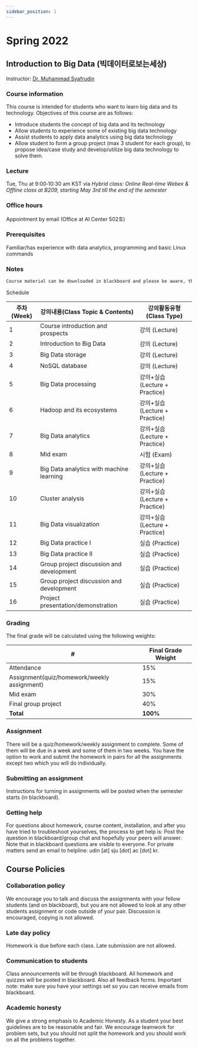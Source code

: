 ```yaml
---
sidebar_position: 1
---
```


# Spring 2022

## Introduction to Big Data (빅데이터로보는세상)

Instructor: [Dr. Muhammad Syafrudin](https://muhammadsyafrudin.com/)

### Course information

This course is intended for students who want to learn big data and its technology. Objectives of this course are as follows:
- Introduce students the concept of big data and its technology
- Allow students to experience some of existing big data technology
- Assist students to apply data analytics using big data technology
- Allow student to form a group project (max 3 student for each group), to propose idea/case
study and develop/utilize big data technology to solve them.

### Lecture

Tue, Thu at 9:00‐10:30 am KST via *Hybrid class: Online Real-time Webex & Offline class at B209, starting May 3rd till the end of the semester*

### Office hours

Appointment by email (Office at AI Center 502호)

### Prerequisites

Familiar/has experience with data analytics, programming and basic Linux commands

### Notes

```markdown
Course material can be downloaded in blackboard and please be aware, that we will not publicly release the homework assignments this year.
```


Schedule

| 주차(Week)| 강의내용(Class Topic & Contents)| 강의활동유형(Class Type)|
| ------------- | ------------- | ------------- |
| 1 |Course introduction and prospects  | 강의 (Lecture)|
| 2 |Introduction to Big Data |강의 (Lecture)|
| 3 |Big Data storage|  강의 (Lecture)|
| 4 |NoSQL database|  강의 (Lecture)|
| 5 |Big Data processing| 강의+실습 (Lecture + Practice)|
| 6 |Hadoop and its ecosystems| 강의+실습 (Lecture + Practice)|
| 7 |Big Data analytics|  강의+실습 (Lecture + Practice)|
| 8 |Mid exam | 시험 (Exam)|
| 9 |Big Data analytics with machine learning|  강의+실습 (Lecture + Practice)|
| 10  |Cluster analysis|  강의+실습 (Lecture + Practice)|
| 11  |Big Data visualization|  강의+실습 (Lecture + Practice)|
| 12  |Big Data practice I| 실습 (Practice)|
| 13  |Big Data practice II|  실습 (Practice)|
| 14  |Group project discussion and development|  실습 (Practice)|
| 15  |Group project discussion and development|  실습 (Practice)|
| 16  |Project presentation/demonstration|  실습 (Practice)|


### Grading

The final grade will be calculated using the following weights:

| # | Final Grade Weight |
| ------------- | ------------- |
| Attendance | 15% |
| Assignment(quiz/homework/weekly assignment) | 15% |
| Mid exam | 30% |
| Final group project | 40% |
| **Total** | **100%** |

### Assignment

There will be a quiz/homework/weekly assignment to complete. Some of them will be due in a week and some of them in two weeks. You have the option to work and submit the homework in pairs for all the assignments except two which you will do individually.

### Submitting an assignment

Instructions for turning in assignments will be posted when the semester starts (in blackboard).

### Getting help

For questions about homework, course content, installation, and after you have tried to troubleshoot yourselves, the process to get help is:
Post the question in blackboard/group chat and hopefully your peers will answer. Note that in blackboard questions are visible to everyone.
For private matters send an email to helpline: udin [at] sju [dot] ac [dot] kr.
## Course Policies

### Collaboration policy

We encourage you to talk and discuss the assignments with your fellow students (and on blackboard), but you are not allowed to look at any other students assignment or code outside of your pair. Discussion is encouraged, copying is not allowed.

### Late day policy

Homework is due before each class. Late submission are not allowed.

### Communication to students

Class announcements will be through blackboard. All homework and quizzes will be posted in blackboard. Also all feedback forms. Important note: make sure you have your settings set so you can receive emails from blackboard.

### Academic honesty

We give a strong emphasis to Academic Honesty. As a student your best guidelines are to be reasonable and fair. We encourage teamwork for problem sets, but you should not split the homework and you should work on all the problems together.